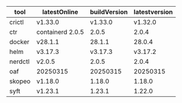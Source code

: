 | tool | latestOnline | buildVersion | latestversion |
|------|--------------|--------------|---------------|
| crictl | v1.33.0 | v1.33.0 | v1.32.0 |
| ctr | containerd 2.0.5 | 2.0.5 | 2.0.4 |
| docker | v28.1.1 | 28.1.1 | 28.0.4 |
| helm | v3.17.3 | v3.17.3 | v3.17.2 |
| nerdctl | v2.0.5 | 2.0.5 | 2.0.4 |
| oaf | 20250315 | 20250315 | 20250315 |
| skopeo | v1.18.0 | 1.18.0 | 1.18.0 |
| syft | v1.23.1 | 1.23.1 | 1.22.0 |


